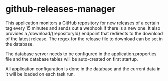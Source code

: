 # github-releases-manager
This application monitors a GitHub repository for new releases of a certain tag every 15 minutes and sends out a webhook if there is a new one. It also provides a /download/{repositoryId} endpoint that redirects to the download of the latest release. The regex for the release file to download can be set in the database.

The database server needs to be configured in the application.properties file and the database tables will be auto-created on first startup.

All application configuration is done in the database and the current data in it will be loaded on each task run.
